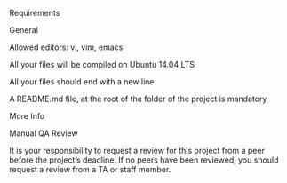 Requirements

General

Allowed editors: vi, vim, emacs

All your files will be compiled on Ubuntu 14.04 LTS

All your files should end with a new line

A README.md file, at the root of the folder of the project is mandatory

More Info

Manual QA Review

It is your responsibility to request a review for this project from a peer before the project’s deadline. If no peers have been reviewed, you should request a review from a TA or staff member.
